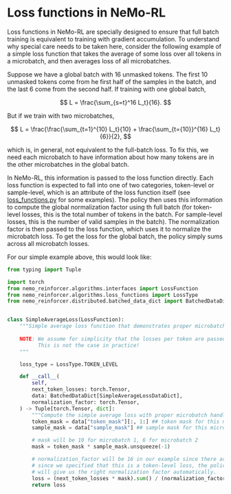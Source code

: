 # Loss functions in NeMo-RL

Loss functions in NeMo-RL are specially designed to ensure that full batch training is equivalent to training with gradient accumulation. To understand
why special care needs to be taken here, consider the following example of a simple loss function that takes the average of some loss over all tokens in a microbatch, and then averages loss of all microbatches.

Suppose we have a global batch with 16 unmasked tokens. The first 10 unmasked tokens come from he first half of the samples in the batch, and the last 6 come from the second half. If training with one global batch,

$$
L = \frac{\sum_{s=t}^16 L_t}{16}.
$$

But if we train with two microbatches, 

$$
L = \frac{\frac{\sum_{t=1}^{10} L_t}{10} + \frac{\sum_{t={10}}^{16} L_t}{6}}{2},
$$

which is, in general, not equivalent to the full-batch loss. To fix this, we need each microbatch to have information about how many tokens are in the other microbatches in the global batch.

In NeMo-RL, this information is passed to the loss function directly. Each loss function is expected to fall into one of two categories, token-level or sample-level, which is an attribute of the loss function itself (see [loss_functions.py](../../nemo_reinforcer/algorithms/loss_functions.py) for some examples). The policy then uses this information to compute the global normalization factor using th full batch (for token-level losses, this is the total number of tokens in the batch. For sample-level losses, this is the number of valid samples in the batch). The normalization factor is then passed to the loss function, which uses it to normalize the microbatch loss. To get the loss for the global batch, the policy simply sums across all microbatch losses.

For our simple example above, this would look like:

```python
from typing import Tuple

import torch
from nemo_reinforcer.algorithms.interfaces import LossFunction
from nemo_reinforcer.algorithms.loss_functions import LossType
from nemo_reinforcer.distributed.batched_data_dict import BatchedDataDict


class SimpleAverageLoss(LossFunction):
    """Simple average loss function that demonstrates proper microbatch handling.
    
    NOTE: We assume for simplicity that the losses per token are passed directly into the this loss function.
          This is not the case in practice!
    """

    loss_type = LossType.TOKEN_LEVEL

    def __call__(
        self,
        next_token_losses: torch.Tensor,
        data: BatchedDataDict[SimpleAverageLossDataDict],
        normalization_factor: torch.Tensor,
    ) -> Tuple[torch.Tensor, dict]:
        """Compute the simple average loss with proper microbatch handling."""
        token_mask = data["token_mask"][:, 1:] ## token mask for this microbatch
        sample_mask = data["sample_mask"] ## sample mask for this microbatch

        # mask will be 10 for microbatch 1, 6 for microbatch 2
        mask = token_mask * sample_mask.unsqueeze(-1)

        # normalization_factor will be 16 in our example since there are 16 tokens in the global batch
        # since we specified that this is a token-level loss, the policy
        # will give us the right normalization factor automatically.
        loss = (next_token_losses * mask).sum() / (normalization_factor + 1e-8)
        return loss
```